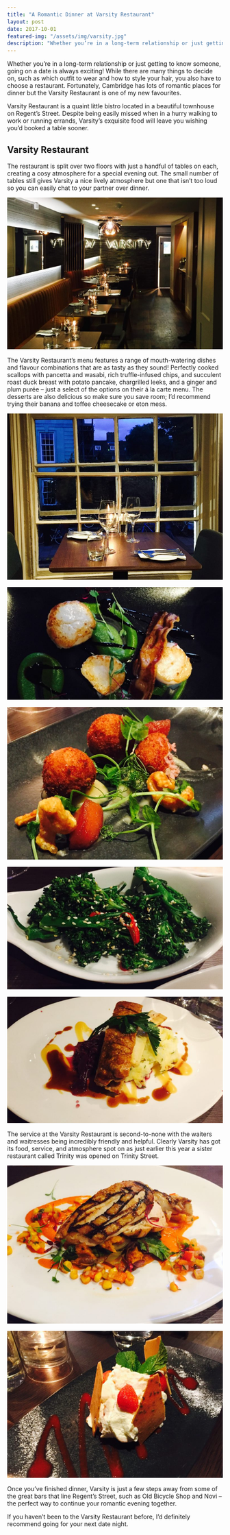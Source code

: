```yaml
---
title: "A Romantic Dinner at Varsity Restaurant"
layout: post
date: 2017-10-01
featured-img: "/assets/img/varsity.jpg"
description: "Whether you’re in a long-term relationship or just getting to know someone, going on a date is always exciting!"
---
```


Whether you’re in a long-term relationship or just getting to know someone, going on a date is always exciting! While there are many things to decide on, such as which outfit to wear and how to style your hair, you also have to choose a restaurant. Fortunately, Cambridge has lots of romantic places for dinner but the Varsity Restaurant is one of my new favourites.

Varsity Restaurant is a quaint little bistro located in a beautiful townhouse on Regent’s Street. Despite being easily missed when in a hurry walking to work or running errands, Varsity’s exquisite food will leave you wishing you’d booked a table sooner.

<h2>Varsity Restaurant</h2>

The restaurant is split over two floors with just a handful of tables on each, creating a cosy atmosphere for a special evening out. The small number of tables still gives Varsity a nice lively atmosphere but one that isn’t too loud so you can easily chat to your partner over dinner.

![Table for two at Varsity Restaurant](/assets/img/varsity1.jpg)

The Varsity Restaurant’s menu features a range of mouth-watering dishes and flavour combinations that are as tasty as they sound! Perfectly cooked scallops with pancetta and wasabi, rich truffle-infused chips, and succulent roast duck breast with potato pancake, chargrilled leeks, and a ginger and plum purée – just a select of the options on their á la carte menu. The desserts are also delicious so make sure you save room; I’d recommend trying their banana and toffee cheesecake or eton mess.

![Scallops with pancetta and wasabi](/assets/img/varsity2.jpg)

![Ham hock bon-bon](/assets/img/varsity3.jpg)

![Broccoli with chilli and sesame](/assets/img/varsity4.jpg)

![Roast pork belly with cheddar mash and apple puree](/assets/img/varsity5.jpg)

![Chicken supreme with sweetcorn](/assets/img/varsity7.jpg)

The service at the Varsity Restaurant is second-to-none with the waiters and waitresses being incredibly friendly and helpful. Clearly Varsity has got its food, service, and atmosphere spot on as just earlier this year a sister restaurant called Trinity was opened on Trinity Street.

![Eton mess with fennel biscuit](/assets/img/varsity8.jpg)

![Banana and toffee cheesecake](/assets/img/varsity9.jpg)

Once you’ve finished dinner, Varsity is just a few steps away from some of the great bars that line Regent’s Street, such as Old Bicycle Shop and Novi – the perfect way to continue your romantic evening together.

If you haven’t been to the Varsity Restaurant before, I’d definitely recommend going for your next date night.
